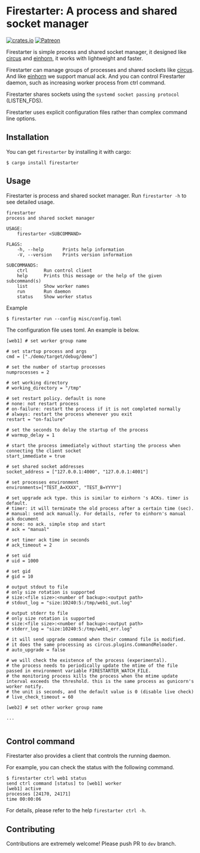# Firestarter: A process and shared socket manager

[![crates.io](https://img.shields.io/crates/v/firestarter.svg)](https://crates.io/crates/firestarter)
[![Patreon](https://img.shields.io/badge/patreon-become%20a%20patron-red.svg)](https://www.patreon.com/mopemope)

Firestarter is simple process and shared socket manager, it designed like [circus][] and [einhorn][], it works with lightweight and faster.

Firestarter can manage groups of processes and shared sockets like [circus][]. And like [einhorn][] we support manual ack.
And you can control Firestarter daemon, such as increasing worker process from ctrl command.

Firestarter shares sockets using the `systemd socket passing protocol` (LISTEN_FDS).

Firestarter uses explicit configuration files rather than complex command line options.

## Installation

You can get `firestarter` by installing it with cargo:

```
$ cargo install firestarter
```

## Usage

Firestarter is process and shared socket manager. Run `firestarter -h` to see detailed usage.

```
firestarter
process and shared socket manager

USAGE:
    firestarter <SUBCOMMAND>

FLAGS:
    -h, --help       Prints help information
    -V, --version    Prints version information

SUBCOMMANDS:
    ctrl      Run control client
    help      Prints this message or the help of the given subcommand(s)
    list      Show worker names
    run       Run daemon
    status    Show worker status
```

Example

```
$ firestarter run --config misc/config.toml
```

The configuration file uses toml. An example is below.

```
[web1] # set worker group name

# set startup process and args
cmd = ["./demo/target/debug/demo"]

# set the number of startup processes
numprocesses = 2

# set working directory
# working_directory = "/tmp"

# set restart policy. default is none
# none: not restart process
# on-failure: restart the process if it is not completed normally
# always: restart the process whenever you exit
restart = "on-failure"

# set the seconds to delay the startup of the process
# warmup_delay = 1

# start the process immediately without starting the process when connecting the client socket
start_immediate = true

# set shared socket addresses
socket_address = ["127.0.0.1:4000", "127.0.0.1:4001"]

# set processes environment
environments=["TEST_A=XXXX", "TEST_B=YYYY"]

# set upgrade ack type. this is similar to einhorn 's ACKs. timer is default.
# timer: it will terminate the old process after a certain time (sec).
# manual: send ack manually. For details, refer to einhorn's manual ack document
# none: no ack. simple stop and start
# ack = "manual"

# set timer ack time in seconds
# ack_timeout = 2

# set uid
# uid = 1000

# set gid
# gid = 10

# output stdout to file
# only size rotation is supported
# size:<file size>:<number of backup>:<output path>
# stdout_log = "size:10240:5:/tmp/web1_out.log"

# output stderr to file
# only size rotation is supported
# size:<file size>:<number of backup>:<output path>
# stderr_log = "size:10240:5:/tmp/web1_err.log"

# it will send upgrade command when their command file is modified.
# it does the same processing as circus.plugins.CommandReloader.
# auto_upgrade = false

# we will check the existence of the process (experimental).
# the process needs to periodically update the mtime of the file passed in environment variable FIRESTARTER_WATCH_FILE.
# the monitoring process kills the process when the mtime update interval exceeds the threshold. this is the same process as gunicorn's worker notify.
# the unit is seconds, and the default value is 0 (disable live check)
# live_check_timeout = 60

[web2] # set other worker group name

...


```

## Control command

Firestarter also provides a client that controls the running daemon.

For example, you can check the status with the following command.

```
$ firestarter ctrl web1 status
send ctrl command [status] to [web1] worker
[web1] active
processes [24170, 24171]
time 00:00:06
```

For details, please refer to the help `firestarter ctrl -h`.

## Contributing

Contributions are extremely welcome! Please push PR to `dev` branch.

[circus]: https://circus.readthedocs.io/
[einhorn]: https://github.com/stripe/einhorn
